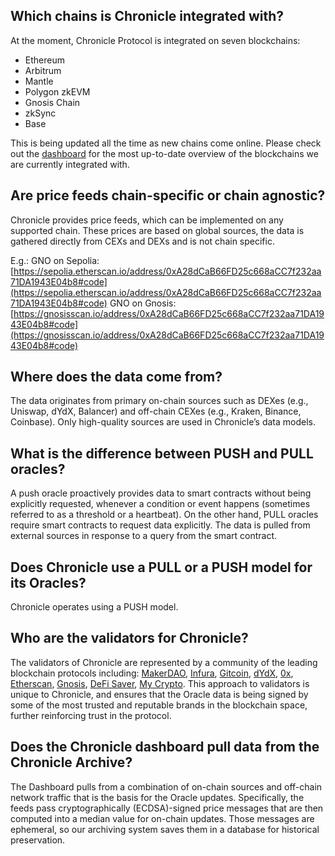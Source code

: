 ## Which chains is Chronicle integrated with?
At the moment, Chronicle Protocol is integrated on seven blockchains: 
- Ethereum
- Arbitrum
- Mantle
- Polygon zkEVM
- Gnosis Chain
- zkSync
- Base

This is being updated all the time as new chains come online. Please check out the [dashboard](https://chroniclelabs.org/dashboard/oracles) for the most up-to-date overview of the blockchains we are currently integrated with. 

## Are price feeds chain-specific or chain agnostic?
Chronicle provides price feeds, which can be implemented on any supported chain. These prices are based on global sources, the data is gathered directly from CEXs and DEXs and is not chain specific.

E.g.: GNO on Sepolia: [https://sepolia.etherscan.io/address/0xA28dCaB66FD25c668aCC7f232aa71DA1943E04b8#code](https://sepolia.etherscan.io/address/0xA28dCaB66FD25c668aCC7f232aa71DA1943E04b8#code)
GNO on Gnosis: [https://gnosisscan.io/address/0xA28dCaB66FD25c668aCC7f232aa71DA1943E04b8#code](https://gnosisscan.io/address/0xA28dCaB66FD25c668aCC7f232aa71DA1943E04b8#code)

## Where does the data come from?
The data originates from primary on-chain sources such as DEXes (e.g., Uniswap, dYdX, Balancer) and off-chain CEXes (e.g., Kraken, Binance, Coinbase). Only high-quality sources are used in Chronicle’s data models.

## What is the difference between PUSH and PULL oracles?
A push oracle proactively provides data to smart contracts without being explicitly requested, whenever a condition or event happens (sometimes referred to as a threshold or a heartbeat). On the other hand, PULL oracles require smart contracts to request data explicitly. The data is pulled from external sources in response to a query from the smart contract. 

## Does Chronicle use a PULL or a PUSH model for its Oracles?
Chronicle operates using a PUSH model. 

## Who are the validators for Chronicle?
The validators of Chronicle are represented by a community of the leading blockchain protocols including:
[MakerDAO](https://makerdao.com), [Infura](https://www.infura.io/), [Gitcoin](https://www.gitcoin.co/), [dYdX](https://dydx.exchange/), [0x](https://0x.org/), [Etherscan](https://etherscan.io/), [Gnosis](https://www.gnosis.io/), [DeFi Saver](https://defisaver.com/), [My Crypto](https://mycrypto.com/).
This approach to validators is unique to Chronicle, and ensures that the Oracle data is being signed by some of the most trusted and reputable brands in the blockchain space, further reinforcing trust in the protocol. 

## Does the Chronicle dashboard pull data from the Chronicle Archive?

The Dashboard pulls from a combination of on-chain sources and off-chain network traffic that is the basis for the Oracle updates. Specifically, the feeds pass cryptographically (ECDSA)-signed price messages that are then computed into a median value for on-chain updates. Those messages are ephemeral, so our archiving system saves them in a database for historical preservation.
